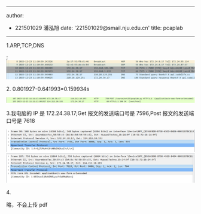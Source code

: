 
---
author:
- 221501029 潘泓旭
date: '221501029\@smail.nju.edu.cn'
title: pcaplab
---

1.ARP,TCP,DNS

<img src={img1} alt="" />;
![image](pic0/p1.png)

2\. 0.801927-0.641993=0.159934s

![image](pic0/p2.png)

3.我电脑的 IP 是 172.24.38.17;Get 报文的发送端口号是 7596,Post 报文的发送端口号是 7618

![image](pic0/p3.png) ![image](pic0/p4.png)

4\.

略，不会上传 pdf
